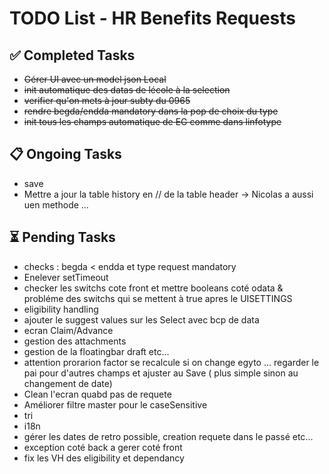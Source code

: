 # TODO List - HR Benefits Requests

## ✅ Completed Tasks
- ~~Gérer UI avec un model json Local~~
- ~~init automatique des datas de lécole à la selection~~
- ~~verifier qu'on mets à jour subty du 0965~~
- ~~rendre begda/endda mandatory dans la pop de choix du type~~
- ~~init tous les champs automatique de EG comme dans linfotype~~

## 📋 Ongoing Tasks
- save
- Mettre a jour la table history en // de la table header -> Nicolas a aussi uen methode ...

## ⏳ Pending Tasks

- checks : begda < endda et type request mandatory
- Enelever setTimeout
- checker les switchs cote front et mettre booleans coté odata  &  probléme des switchs qui se mettent à true apres le UISETTINGS
- eligibility handling
- ajouter le suggest values sur les Select avec bcp de data
- ecran Claim/Advance
- gestion des attachments
- gestion de la floatingbar draft etc...
- attention prorarion factor se recalcule si on change egyto ... regarder le pai pour d'autres champs   et   ajuster au Save ( plus simple sinon au changement de date)
- Clean l'ecran quabd pas de requete
- Améliorer filtre master pour le caseSensitive
- tri
- i18n
- gérer les dates de retro possible, creation requete dans le passé etc...
- exception coté back a gerer coté front
- fix les VH des eligibility et dependancy
